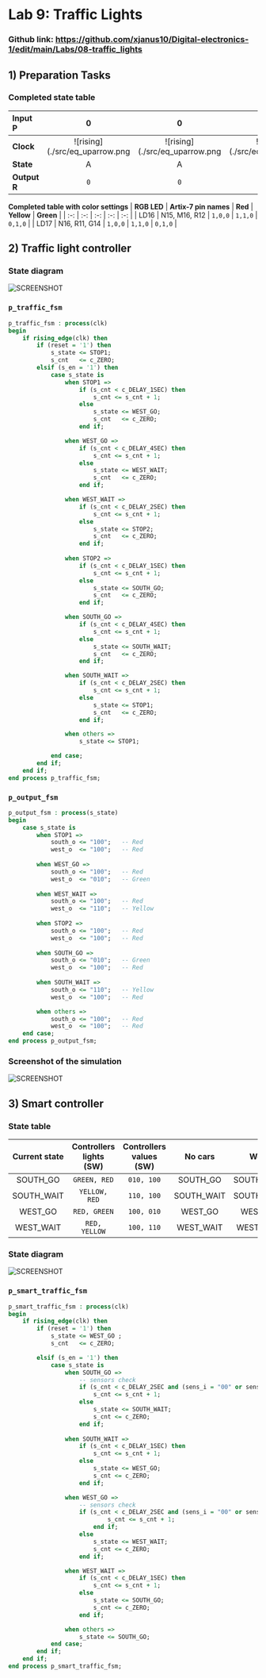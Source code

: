 # Lab 9: Traffic Lights

### Github link: https://github.com/xjanus10/Digital-electronics-1/edit/main/Labs/08-traffic_lights

## 1) Preparation Tasks

### Completed state table
| **Input P** | 0 | 0 | 1 | 1 | 0 | 1 | 0 | 1 | 1 | 1 | 1 | 0 | 0 | 1 | 1 | 1 |
| :-- | :-: | :-: | :-: | :-: | :-: | :-: | :-: | :-: | :-: | :-: | :-: | :-: | :-: | :-: | :-: | :-: |
| **Clock** | ![rising](./src/eq_uparrow.png | ![rising](./src/eq_uparrow.png | ![rising](./src/eq_uparrow.png | ![rising](./src/eq_uparrow.png | ![rising](./src/eq_uparrow.png | ![rising](./src/eq_uparrow.png | ![rising](./src/eq_uparrow.png | ![rising](./src/eq_uparrow.png | ![rising](./src/eq_uparrow.png | ![rising](./src/eq_uparrow.png | ![rising](./src/eq_uparrow.png | ![rising](./src/eq_uparrow.png | ![rising](./src/eq_uparrow.png | ![rising](./src/eq_uparrow.png | ![rising](./src/eq_uparrow.png | ![rising](./src/eq_uparrow.png |
| **State** | A | A | B | C | C | D | A | B | C | D | B | B | B | C | D | B |
| **Output R** | `0` | `0` | `0` | `0` | `0` | `1` | `0` | `0` | `0` | `1` | `0` | `0` | `0` | `0` | `1` | `0` |

__Completed table with color settings__
| **RGB LED** | **Artix-7 pin names** | **Red** | **Yellow** | **Green** |
| :-: | :-: | :-: | :-: | :-: |
| LD16 | N15, M16, R12 | `1,0,0` | `1,1,0` | `0,1,0` |
| LD17 | N16, R11, G14 | `1,0,0` | `1,1,0` | `0,1,0` |

## 2) Traffic light controller

### State diagram

![SCREENSHOT](./src/1.jpg)

###  `p_traffic_fsm`
```vhdl
p_traffic_fsm : process(clk)
begin
    if rising_edge(clk) then
        if (reset = '1') then       
            s_state <= STOP1;      
            s_cnt   <= c_ZERO;      
        elsif (s_en = '1') then
            case s_state is
                when STOP1 =>
                    if (s_cnt < c_DELAY_1SEC) then
                        s_cnt <= s_cnt + 1;
                    else
                        s_state <= WEST_GO;
                        s_cnt   <= c_ZERO;
                    end if;

                when WEST_GO =>
                    if (s_cnt < c_DELAY_4SEC) then
                        s_cnt <= s_cnt + 1;
                    else
                        s_state <= WEST_WAIT;
                        s_cnt   <= c_ZERO;
                    end if;

                when WEST_WAIT =>
                    if (s_cnt < c_DELAY_2SEC) then
                        s_cnt <= s_cnt + 1;
                    else
                        s_state <= STOP2;
                        s_cnt   <= c_ZERO;
                    end if;
                    
                when STOP2 =>
                    if (s_cnt < c_DELAY_1SEC) then
                        s_cnt <= s_cnt + 1;
                    else
                        s_state <= SOUTH_GO;
                        s_cnt   <= c_ZERO;
                    end if;

                when SOUTH_GO =>
                    if (s_cnt < c_DELAY_4SEC) then
                        s_cnt <= s_cnt + 1;
                    else
                        s_state <= SOUTH_WAIT;
                        s_cnt   <= c_ZERO;
                    end if;

                when SOUTH_WAIT =>
                    if (s_cnt < c_DELAY_2SEC) then
                        s_cnt <= s_cnt + 1;
                    else
                        s_state <= STOP1;
                        s_cnt   <= c_ZERO;
                    end if;

                when others =>
                    s_state <= STOP1;

            end case;
        end if;
    end if;
end process p_traffic_fsm;
```

### `p_output_fsm`
```vhdl
p_output_fsm : process(s_state)
begin
    case s_state is
        when STOP1 =>
            south_o <= "100";   -- Red
            west_o  <= "100";   -- Red
            
        when WEST_GO =>
            south_o <= "100";   -- Red
            west_o  <= "010";   -- Green
            
        when WEST_WAIT =>
            south_o <= "100";   -- Red
            west_o  <= "110";   -- Yellow
            
        when STOP2 =>
            south_o <= "100";   -- Red
            west_o  <= "100";   -- Red
            
        when SOUTH_GO =>
            south_o <= "010";   -- Green
            west_o  <= "100";   -- Red     
        
        when SOUTH_WAIT =>
            south_o <= "110";   -- Yellow
            west_o  <= "100";   -- Red  

        when others =>
            south_o <= "100";   -- Red
            west_o  <= "100";   -- Red
    end case;
end process p_output_fsm;
```
### Screenshot of the simulation
![SCREENSHOT](./src/wave.png)

## 3) Smart controller

### State table

| **Current state** | **Controllers lights (SW)** | **Controllers values (SW)** |**No cars** | **West** | **South** | **Both** |
| :-: | :-: | :-: | :-: | :-: | :-: | :-: |
| SOUTH_GO | `GREEN, RED` | `010, 100` | SOUTH_GO | SOUTH_WAIT | SOUTH_GO | SOUTH_WAIT |
| SOUTH_WAIT | `YELLOW, RED` | `110, 100` | SOUTH_WAIT | SOUTH_WAIT | SOUTH_WAIT | SOUTH_WAIT |
| WEST_GO | `RED, GREEN` | `100, 010` | WEST_GO | WEST_GO |  WEST_WAIT | WEST_WAIT |
| WEST_WAIT | `RED, YELLOW` | `100, 110` | WEST_WAIT | WEST_WAIT | WEST_WAIT | WEST_WAIT |

### State diagram

![SCREENSHOT](./src/2.jpg)

###  `p_smart_traffic_fsm`
```vhdl
p_smart_traffic_fsm : process(clk)
begin
    if rising_edge(clk) then
        if (reset = '1') then
            s_state <= WEST_GO ;
            s_cnt   <= c_ZERO;

        elsif (s_en = '1') then
            case s_state is
                when SOUTH_GO =>
                    -- sensors check
                    if (s_cnt < c_DELAY_2SEC and (sens_i = "00" or sens_i = "10")) then
                        s_cnt <= s_cnt + 1;
                    else
                        s_state <= SOUTH_WAIT;
                        s_cnt <= c_ZERO; 
                    end if;  
                    
                when SOUTH_WAIT =>
                    if (s_cnt < c_DELAY_1SEC) then
                        s_cnt <= s_cnt + 1;
                    else
                        s_state <= WEST_GO;
                        s_cnt <= c_ZERO; 
                    end if;

                when WEST_GO =>
                    -- sensors check
                    if (s_cnt < c_DELAY_2SEC and (sens_i = "00" or sens_i = "01")) then 
                            s_cnt <= s_cnt + 1;
                        end if;
                    else
                        s_state <= WEST_WAIT;
                        s_cnt <= c_ZERO;
                    end if; 

                when WEST_WAIT =>
                    if (s_cnt < c_DELAY_1SEC) then 
                        s_cnt <= s_cnt + 1;
                    else
                        s_state <= SOUTH_GO;
                        s_cnt <= c_ZERO;
                    end if;

                when others =>
                    s_state <= SOUTH_GO;
            end case;
        end if;
    end if;
end process p_smart_traffic_fsm;
```
